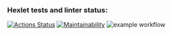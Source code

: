 ### Hexlet tests and linter status:
[![Actions Status](https://github.com/NikeSmitt/python-project-lvl1/workflows/hexlet-check/badge.svg)](https://github.com/NikeSmitt/python-project-lvl1/actions)
[![Maintainability](https://api.codeclimate.com/v1/badges/a99a88d28ad37a79dbf6/maintainability)](https://codeclimate.com/github/codeclimate/codeclimate/maintainability)
![example workflow](https://github.com/NikeSmitt/python-project-lvl1/actions/workflows/flake8-check-action.yml/badge.svg)
